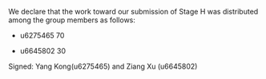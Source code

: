 We declare that the work toward our submission of Stage H was distributed among the group members as follows:

* u6275465 70

* u6645802 30


Signed: Yang Kong(u6275465) and Ziang Xu (u6645802)